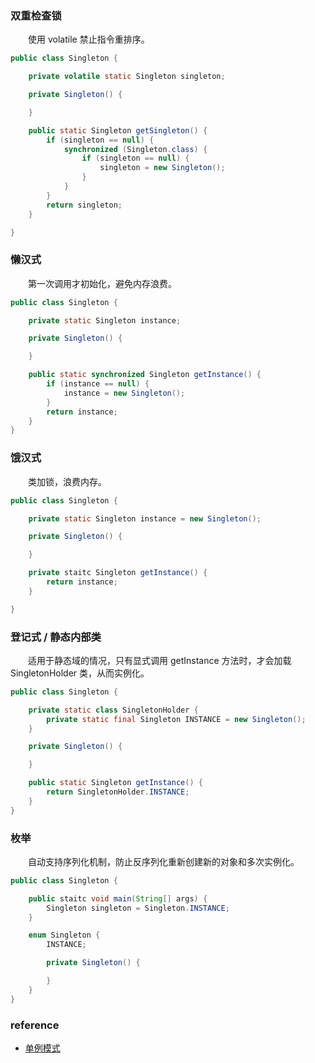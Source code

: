 ### 双重检查锁
　　使用 volatile 禁止指令重排序。

```java
public class Singleton {

    private volatile static Singleton singleton;

    private Singleton() {

    }

    public static Singleton getSingleton() {
        if (singleton == null) {
            synchronized (Singleton.class) {
                if (singleton == null) {
                    singleton = new Singleton();
                }
            }
        }
        return singleton;
    }

}
```

### 懒汉式
　　第一次调用才初始化，避免内存浪费。

```java
public class Singleton {

    private static Singleton instance;

    private Singleton() {

    }

    public static synchronized Singleton getInstance() {
        if (instance == null) {
            instance = new Singleton();
        }
        return instance;
    }
}
```

### 饿汉式
　　类加锁，浪费内存。

```java
public class Singleton {

    private static Singleton instance = new Singleton();

    private Singleton() {

    }

    private staitc Singleton getInstance() {
        return instance;
    }

}
```

### 登记式 / 静态内部类
　　适用于静态域的情况，只有显式调用 getInstance 方法时，才会加载 SingletonHolder 类，从而实例化。

```java
public class Singleton {

    private static class SingletonHolder {
        private static final Singleton INSTANCE = new Singleton();
    }

    private Singleton() {

    }

    public static Singleton getInstance() {
        return SingletonHolder.INSTANCE;
    }
}
```

### 枚举
　　自动支持序列化机制，防止反序列化重新创建新的对象和多次实例化。

```java
public class Singleton {

    public staitc void main(String[] args) {
        Singleton singleton = Singleton.INSTANCE;
    }

    enum Singleton {
        INSTANCE;

        private Singleton() {

        }
    }
}
```

### reference

- [单例模式](https://www.runoob.com/design-pattern/singleton-pattern.html)




